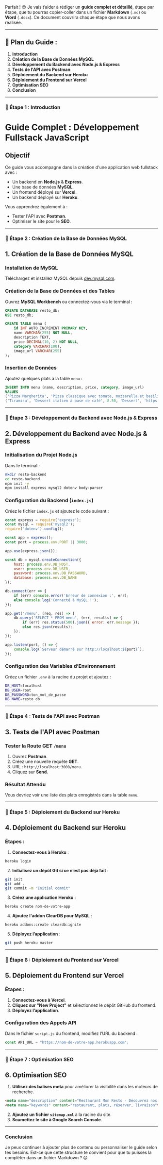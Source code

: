 Parfait ! 😊 Je vais t’aider à rédiger un **guide complet et détaillé**, étape par étape, que tu pourras copier-coller dans un fichier **Markdown** (`.md`) ou **Word** (`.docx`). Ce document couvrira chaque étape que nous avons réalisée.

---

## 🚀 **Plan du Guide** :

1. **Introduction**  
2. **Création de la Base de Données MySQL**  
3. **Développement du Backend avec Node.js & Express**  
4. **Tests de l'API avec Postman**  
5. **Déploiement du Backend sur Heroku**  
6. **Déploiement du Frontend sur Vercel**  
7. **Optimisation SEO**  
8. **Conclusion**

---

### 📝 **Étape 1 : Introduction**

# Guide Complet : Développement Fullstack JavaScript

## Objectif
Ce guide vous accompagne dans la création d'une application web fullstack avec :
- Un backend en **Node.js** & **Express**.
- Une base de données **MySQL**.
- Un frontend déployé sur **Vercel**.
- Un backend déployé sur **Heroku**.

Vous apprendrez également à :
- Tester l'API avec **Postman**.
- Optimiser le site pour le **SEO**.

---

### 📝 **Étape 2 : Création de la Base de Données MySQL**

## 1. Création de la Base de Données MySQL

### Installation de MySQL
Téléchargez et installez MySQL depuis [dev.mysql.com](https://dev.mysql.com/downloads/).

### Création de la Base de Données et des Tables
Ouvrez **MySQL Workbench** ou connectez-vous via le terminal :

```sql
CREATE DATABASE resto_db;
USE resto_db;

CREATE TABLE menu (
    id INT AUTO_INCREMENT PRIMARY KEY,
    name VARCHAR(255) NOT NULL,
    description TEXT,
    price DECIMAL(10, 2) NOT NULL,
    category VARCHAR(100),
    image_url VARCHAR(255)
);
```

### Insertion de Données
Ajoutez quelques plats à la table `menu` :

```sql
INSERT INTO menu (name, description, price, category, image_url)
VALUES
('Pizza Margherita', 'Pizza classique avec tomate, mozzarella et basilic', 10.00, 'Dinner', 'https://via.placeholder.com/150'),
('Tiramisu', 'Dessert italien à base de café', 8.50, 'Dessert', 'https://via.placeholder.com/150');
```

---

### 📝 **Étape 3 : Développement du Backend avec Node.js & Express**

## 2. Développement du Backend avec Node.js & Express

### Initialisation du Projet Node.js
Dans le terminal :

```bash
mkdir resto-backend
cd resto-backend
npm init -y
npm install express mysql2 dotenv body-parser
```

### Configuration du Backend (`index.js`)
Créez le fichier `index.js` et ajoutez le code suivant :

```javascript
const express = require('express');
const mysql = require('mysql2');
require('dotenv').config();

const app = express();
const port = process.env.PORT || 3000;

app.use(express.json());

const db = mysql.createConnection({
    host: process.env.DB_HOST,
    user: process.env.DB_USER,
    password: process.env.DB_PASSWORD,
    database: process.env.DB_NAME
});

db.connect(err => {
    if (err) console.error('Erreur de connexion :', err);
    else console.log('Connecté à MySQL !');
});

app.get('/menu', (req, res) => {
    db.query('SELECT * FROM menu', (err, results) => {
        if (err) res.status(500).json({ error: err.message });
        else res.json(results);
    });
});

app.listen(port, () => {
    console.log(`Serveur démarré sur http://localhost:${port}`);
});
```

### Configuration des Variables d’Environnement
Créez un fichier `.env` à la racine du projet et ajoutez :

```bash
DB_HOST=localhost
DB_USER=root
DB_PASSWORD=ton_mot_de_passe
DB_NAME=resto_db
```

---

### 📝 **Étape 4 : Tests de l'API avec Postman**

## 3. Tests de l'API avec Postman

### Tester la Route GET `/menu`
1. Ouvrez **Postman**.
2. Créez une nouvelle requête **GET**.
3. URL : `http://localhost:3000/menu`.
4. Cliquez sur **Send**.

### Résultat Attendu
Vous devriez voir une liste des plats enregistrés dans la table `menu`.

---

### 📝 **Étape 5 : Déploiement du Backend sur Heroku**

## 4. Déploiement du Backend sur Heroku

### Étapes :
1. **Connectez-vous à Heroku** :
```bash
heroku login
```

2. **Initialisez un dépôt Git si ce n’est pas déjà fait** :
```bash
git init
git add .
git commit -m "Initial commit"
```

3. **Créez une application Heroku** :
```bash
heroku create nom-de-votre-app
```

4. **Ajoutez l'addon ClearDB pour MySQL** :
```bash
heroku addons:create cleardb:ignite
```

5. **Déployez l’application** :
```bash
git push heroku master
```

---

### 📝 **Étape 6 : Déploiement du Frontend sur Vercel**

## 5. Déploiement du Frontend sur Vercel

### Étapes :
1. **Connectez-vous à Vercel**.
2. **Cliquez sur "New Project"** et sélectionnez le dépôt GitHub du frontend.
3. **Déployez l’application**.

### Configuration des Appels API
Dans le fichier `script.js` du frontend, modifiez l’URL du backend :

```javascript
const API_URL = "https://nom-de-votre-app.herokuapp.com";
```

---

### 📝 **Étape 7 : Optimisation SEO**

## 6. Optimisation SEO

1. **Utilisez des balises meta** pour améliorer la visibilité dans les moteurs de recherche.
```html
<meta name="description" content="Restaurant Mon Resto - Découvrez nos plats délicieux.">
<meta name="keywords" content="restaurant, plats, réserver, livraison">
```

2. **Ajoutez un fichier `sitemap.xml`** à la racine du site.
3. **Soumettez le site à Google Search Console**.

---

### **Conclusion**

Je peux continuer à ajouter plus de contenu ou personnaliser le guide selon tes besoins. Est-ce que cette structure te convient pour que tu puisses la compléter dans un fichier Markdown ? 😊
